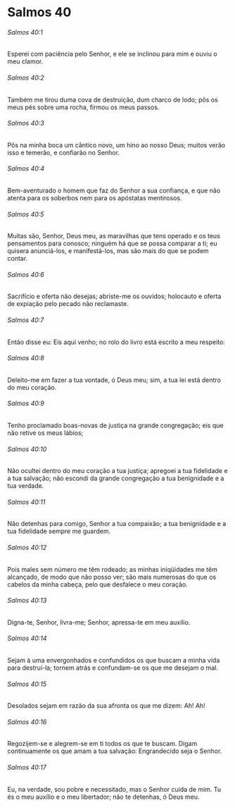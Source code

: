 # Salmos 40

###### Salmos 40:1

Esperei com paciência pelo Senhor, e ele se inclinou para mim e ouviu o meu clamor.

###### Salmos 40:2

Também me tirou duma cova de destruição, dum charco de lodo; pôs os meus pés sobre uma rocha, firmou os meus passos.

###### Salmos 40:3

Pôs na minha boca um cântico novo, um hino ao nosso Deus; muitos verão isso e temerão, e confiarão no Senhor.

###### Salmos 40:4

Bem-aventurado o homem que faz do Senhor a sua confiança, e que não atenta para os soberbos nem para os apóstatas mentirosos.

###### Salmos 40:5

Muitas são, Senhor, Deus meu, as maravilhas que tens operado e os teus pensamentos para conosco; ninguém há que se possa comparar a ti; eu quisera anunciá-los, e manifestá-los, mas são mais do que se podem contar.

###### Salmos 40:6

Sacrifício e oferta não desejas; abriste-me os ouvidos; holocauto e oferta de expiação pelo pecado não reclamaste.

###### Salmos 40:7

Então disse eu: Eis aqui venho; no rolo do livro está escrito a meu respeito:

###### Salmos 40:8

Deleito-me em fazer a tua vontade, ó Deus meu; sim, a tua lei está dentro do meu coração.

###### Salmos 40:9

Tenho proclamado boas-novas de justiça na grande congregação; eis que não retive os meus lábios;

###### Salmos 40:10

Não ocultei dentro do meu coração a tua justiça; apregoei a tua fidelidade e a tua salvação; não escondi da grande congregação a tua benignidade e a tua verdade.

###### Salmos 40:11

Não detenhas para comigo, Senhor a tua compaixão; a tua benignidade e a tua fidelidade sempre me guardem.

###### Salmos 40:12

Pois males sem número me têm rodeado; as minhas iniqüidades me têm alcançado, de modo que não posso ver; são mais numerosas do que os cabelos da minha cabeça, pelo que desfalece o meu coração.

###### Salmos 40:13

Digna-te, Senhor, livra-me; Senhor, apressa-te em meu auxílio.

###### Salmos 40:14

Sejam à uma envergonhados e confundidos os que buscam a minha vida para destruí-la; tornem atrás e confundam-se os que me desejam o mal.

###### Salmos 40:15

Desolados sejam em razão da sua afronta os que me dizem: Ah! Ah!

###### Salmos 40:16

Regozijem-se e alegrem-se em ti todos os que te buscam. Digam continuamente os que amam a tua salvação: Engrandecido seja o Senhor.

###### Salmos 40:17

Eu, na verdade, sou pobre e necessitado, mas o Senhor cuida de mim. Tu és o meu auxílio e o meu libertador; não te detenhas, ó Deus meu.

